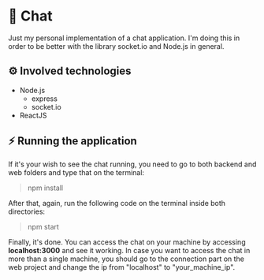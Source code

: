 # :speech_balloon: Chat

Just my personal implementation of a chat application. I'm doing this in order to be better with the library socket.io and Node.js in general.

## :gear: Involved technologies

- Node.js
  - express
  - socket.io
- ReactJS

## :zap: Running the application

If it's your wish to see the chat running, you need to go to both backend and web folders and type that on the terminal:

> npm install

After that, again, run the following code on the terminal inside both directories:

> npm start

Finally, it's done. You can access the chat on your machine by accessing **localhost:3000** and see it working. In case you want to access the chat in more than a single machine, you should go to the connection part on the web project and change the ip from "localhost" to "your_machine_ip".
